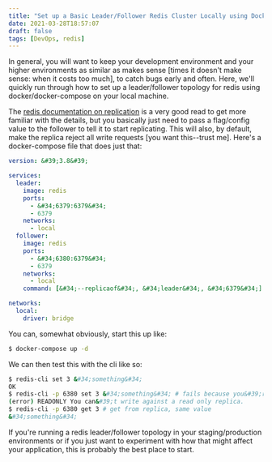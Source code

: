 ```yaml
---
title: "Set up a Basic Leader/Follower Redis Cluster Locally using Docker"
date: 2021-03-28T18:57:07
draft: false
tags: [DevOps, redis]
---
```


In general, you will want to keep your development environment and your higher environments as similar as makes sense \[times it doesn&#39;t make sense: when it costs too much\], to catch bugs early and often. Here, we&#39;ll quickly run through how to set up a leader/follower topology for redis using docker/docker-compose on your local machine.

The [redis documentation on replication](https://redis.io/topics/replication) is a very good read to get more familiar with the details, but you basically just need to pass a flag/config value to the follower to tell it to start replicating. This will also, by default, make the replica reject all write requests \[you want this--trust me\]. Here&#39;s a docker-compose file that does just that:

```yaml
version: &#39;3.8&#39;

services:
  leader:
    image: redis
    ports:
      - &#34;6379:6379&#34;
      - 6379
    networks:
      - local
  follower:
    image: redis
    ports:
      - &#34;6380:6379&#34;
      - 6379
    networks:
      - local
    command: [&#34;--replicaof&#34;, &#34;leader&#34;, &#34;6379&#34;]

networks:
  local:
    driver: bridge

```

You can, somewhat obviously, start this up like:

```bash
$ docker-compose up -d

```

We can then test this with the cli like so:

```bash
$ redis-cli set 3 &#34;something&#34;
OK
$ redis-cli -p 6380 set 3 &#34;something&#34; # fails because you&#39;re trying to write to the replica
(error) READONLY You can&#39;t write against a read only replica.
$ redis-cli -p 6380 get 3 # get from replica, same value
&#34;something&#34;

```

If you&#39;re running a redis leader/follower topology in your staging/production environments or if you just want to experiment with how that might affect your application, this is probably the best place to start.
